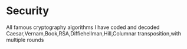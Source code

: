 # Security
All famous cryptography algorithms I have coded and decoded
Caesar,Vernam,Book,RSA,Diffiehellman,Hill,Columnar transposition,with multiple rounds

